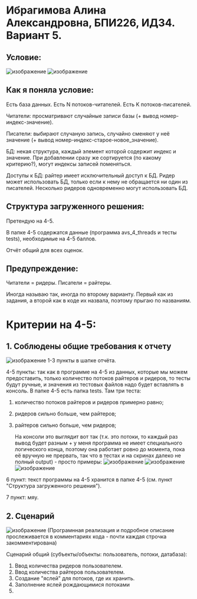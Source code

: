 # Ибрагимова Алина Александровна, БПИ226, ИДЗ4. Вариант 5.
## Условие:
![изображение](https://github.com/AlinaMalinafff/AVS/assets/150148650/c4e68ca4-50d1-4c81-9e29-492357752829)
![изображение](https://github.com/AlinaMalinafff/AVS/assets/150148650/13b49712-5171-4988-bc14-ecd3a978ed5f)

## Как я поняла условие:
Есть база данных. Есть N потоков-читателей. Есть K потоков-писателей. 

Читатели: просматривают случайные записи базы (+ вывод номер-индекс-значение).

Писатели: выбирают случаную запись, случайно сменяют у неё значение (+ вывод номер-индекс-старое-новое_значение). 

БД: некая структура, каждый элемент которой содержит индекс и значение. При добавлении сразу же сортируется (по какому критерию?), могут индексы записей поменяться.

Доступы к БД: райтер имеет исключительный доступ к БД. Ридер может использовать БД, только если к нему не обращается ни один из писателей. Несколько ридеров одновременно могут использовать БД.

## Структура загруженного решения:
Претендую на 4-5.

В папке 4-5 содержатся данные (программа avs_4_threads и тесты tests), необходимые на 4-5 баллов.

Отчёт общий для всех оценок.

## Предупреждение:
Читатели = ридеры.
Писатели = райтеры.

Иногда называю так, иногда по второму варианту. Первый как из задания, а второй как в коде их назвала, поэтому прыгаю по названиям.

# Критерии на 4-5:
## 1. Соблюдены общие требования к отчету
![изображение](https://github.com/AlinaMalinafff/AVS/assets/150148650/6d9ff87a-688e-40ea-a75e-db7b266e92db)
1-3 пункты в шапке отчёта.

4-5 пункты: так как в программе на 4-5 из данных, которые мы можем предоставить, только количество потоков райтеров и ридеров, то тесты будут ручные, и значения из тестовых файлов надо будет вставлять в консоль. В папке 4-5 есть папка tests. Там три теста:

1) количество потоков райтеров и ридеров примерно равно;
2) ридеров сильно больше, чем райтеров;
3) райтеров сильно больше, чем ридеров;

   На консоли это выглядит вот так (т.к. это потоки, то каждый раз вывод будет разным + у меня программа не имеет специального логического конца, поэтому она работает ровно до момента, пока её вручную не прервать, так что в тестах и на скринах далеко не полный output) - просто примеры:
   ![изображение](https://github.com/AlinaMalinafff/AVS/assets/150148650/2b034cc4-3325-454c-88d7-2b422021e845)
   ![изображение](https://github.com/AlinaMalinafff/AVS/assets/150148650/923a60b1-4328-41ca-9528-dba2e98efad3)
   ![изображение](https://github.com/AlinaMalinafff/AVS/assets/150148650/ac3676a9-4d5d-4314-b994-19bc02beee56)

6 пункт: текст программы на 4-5 хранится в папке 4-5 (см. пункт "Структура загруженного решения").

7 пункт: мяу.

## 2. Сценарий
![изображение](https://github.com/AlinaMalinafff/AVS/assets/150148650/069290ea-141b-4759-8a86-bdfe577bd1a4)
(Програмнная реализация и подробное описание прослеживается в комментариях кода - почти каждая строчка закомментирована)

Сценарий общий (субъекты/объекты: пользователь, потоки, датабаза):
1. Ввод количества ридеров пользователем.
2. Ввод количества райтеров пользователем.
3. Создание "яслей" для потоков, где их хранить.
4. Заполнение яслей рождающимися потоками
5. 

   

   

